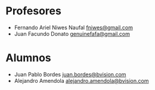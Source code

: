 # Profesores
* Fernando Ariel Niwes Naufal fniwes@gmail.com
* Juan Facundo Donato genuinefafa@gmail.com

# Alumnos

* Juan Pablo Bordes juan.bordes@bvision.com
* Alejandro Amendola alejandro.amendola@bvision.com
